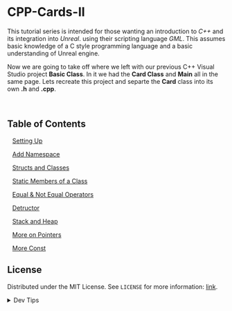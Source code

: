 # CPP-Cards-II


<!-- OVERVIEW -->
This tutorial series is intended for those wanting an introduction to *C++* and its integration into *Unreal*. using their scripting language <i>GML</i>. This assumes basic knowledge of a C style programming language and a basic understanding of Unreal engine.

Now we are going to take off where we left with our previous C++ Visual Studio project **Basic Class**.  In it we had the **Card Class** and **Main** all in the same page.  Lets recreate this project and separte the **Card** class into its own **.h** and **.cpp**.


<br>


<!-- TOC -->
## Table of Contents

<kbd></kbd> &nbsp;&nbsp; [Setting Up](setting-up/README.md#user-content-setting-up) <br>

<kbd></kbd> &nbsp;&nbsp; [Add Namespace](add-namespace/README.md#user-content-add-namespace) <br>

<kbd></kbd> &nbsp;&nbsp; [Structs and Classes](structs-classes/README.md#user-content-structs-and-classes) <br>

<kbd></kbd> &nbsp;&nbsp; [Static Members of a Class](static-member/README.md#user-content-static-members-of-a-class) <br>

<kbd></kbd> &nbsp;&nbsp; [Equal & Not Equal Operators](equal-noteq/README.md#user-content-equal--not-equal-operators) <br>


<kbd></kbd> &nbsp;&nbsp; [Detructor](destructor/README.md#user-content-destructor) <br>

<kbd></kbd> &nbsp;&nbsp; [Stack and Heap](stack-heap/README.md#user-content-stack-and-heap) <br>

<kbd></kbd> &nbsp;&nbsp; [More on Pointers](more-pointers/README.md#user-content-more-on-pointers) <br>

<kbd></kbd> &nbsp;&nbsp; [More Const](more-const/README.md#user-content-more-const) <br>

<!-- LICENSE -->
## License
Distributed under the MIT License. See `LICENSE` for more information: [link](LICENSE).

</p>
</details>
<details><summary>Dev Tips</summary>
make git m="add commit message"
</details>